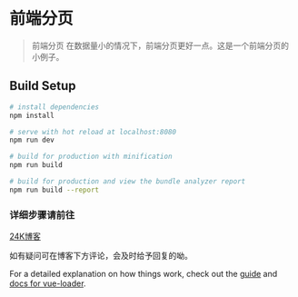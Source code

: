 # 前端分页

> 前端分页 在数据量小的情况下，前端分页更好一点。这是一个前端分页的小例子。

## Build Setup

``` bash
# install dependencies
npm install

# serve with hot reload at localhost:8080
npm run dev

# build for production with minification
npm run build

# build for production and view the bundle analyzer report
npm run build --report
```

### 详细步骤请前往

[24K博客](https://libing.art/2019/09/16/qian-duan-fen-ye/)


如有疑问可在博客下方评论，会及时给予回复的呦。

For a detailed explanation on how things work, check out the [guide](http://vuejs-templates.github.io/webpack/) and [docs for vue-loader](http://vuejs.github.io/vue-loader).
